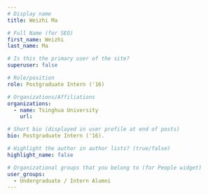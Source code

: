```yaml
---
# Display name
title: Weizhi Ma

# Full Name (for SEO) 
first_name: Weizhi
last_name: Ma

# Is this the primary user of the site?
superuser: false

# Role/position
role: Postgraduate Intern ('16)

# Organizations/Affiliations
organizations:
  - name: Tsinghua University
    url: 

# Short bio (displayed in user profile at end of posts)
bio: Postgraduate Intern ('16). 

# Highlight the author in author lists? (true/false)
highlight_name: false

# Organizational groups that you belong to (for People widget)
user_groups:
  - Undergraduate / Intern Alumni
---
```

